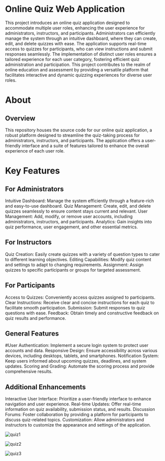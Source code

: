 # Online Quiz Web Application

This project introduces an online quiz application designed to accommodate multiple user roles, enhancing the user experience for administrators, instructors, and participants. Administrators can efficiently manage the system through an intuitive dashboard, where they can create, edit, and delete quizzes with ease. The application supports real-time access to quizzes for participants, who can view instructions and submit responses seamlessly. The implementation of distinct user roles ensures a tailored experience for each user category, fostering efficient quiz administration and participation. This project contributes to the realm of online education and assessment by providing a versatile platform that facilitates interactive and dynamic quizzing experiences for diverse user roles.

# About
## Overview
This repository houses the source code for our online quiz application, a robust platform designed to streamline the quiz-taking process for administrators, instructors, and participants. The application offers a user-friendly interface and a suite of features tailored to enhance the overall experience of each user role.

# Key Features
## For Administrators
Intuitive Dashboard: Manage the system efficiently through a feature-rich and easy-to-use dashboard.
Quiz Management: Create, edit, and delete quizzes seamlessly to ensure content stays current and relevant.
User Management: Add, modify, or remove user accounts, including administrators, instructors, and participants.
Analytics: Gain insights into quiz performance, user engagement, and other essential metrics.
## For Instructors
Quiz Creation: Easily create quizzes with a variety of question types to cater to different learning objectives.
Editing Capabilities: Modify quiz content and settings to adapt to changing requirements.
Assignment: Assign quizzes to specific participants or groups for targeted assessment.
## For Participants
Access to Quizzes: Conveniently access quizzes assigned to participants.
Clear Instructions: Receive clear and concise instructions for each quiz to facilitate smooth participation.
Submission: Submit responses to quiz questions with ease.
Feedback: Obtain timely and constructive feedback on quiz results and performance.
## General Features
#User Authentication: Implement a secure login system to protect user accounts and data.
Responsive Design: Ensure accessibility across various devices, including desktops, tablets, and smartphones.
Notification System: Keep users informed about upcoming quizzes, deadlines, and system updates.
Scoring and Grading: Automate the scoring process and provide comprehensive results.
## Additional Enhancements
Interactive User Interface: Prioritize a user-friendly interface to enhance navigation and user experience.
Real-time Updates: Offer real-time information on quiz availability, submission status, and results.
Discussion Forums: Foster collaboration by providing a platform for participants to discuss quiz-related topics.
Customization: Allow administrators and instructors to customize the appearance and settings of the application.


![quiz1](https://github.com/Tanishgupta007/Let-s-Quiz-Online-Quiz-Platform/assets/75359038/b2b256c2-80c6-4855-8064-561453225af8)

![quiz2](https://github.com/Tanishgupta007/Let-s-Quiz-Online-Quiz-Platform/assets/75359038/d18c94d9-224a-49df-a6b4-95ecc8218d74)

![quiz3](https://github.com/Tanishgupta007/Let-s-Quiz-Online-Quiz-Platform/assets/75359038/3baa787b-572a-49a3-ae65-b96d9ca8b390)
